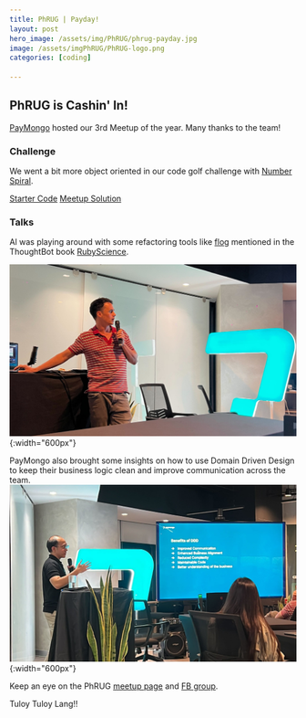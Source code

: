 ```yaml
---
title: PhRUG | Payday!
layout: post
hero_image: /assets/img/PhRUG/phrug-payday.jpg
image: /assets/imgPhRUG/PhRUG-logo.png
categories: [coding]

---
```


## PhRUG is Cashin' In!
[PayMongo](https://www.paymongo.com/) hosted our 3rd Meetup of the year.  Many thanks to the team!

### Challenge
We went a bit more object oriented in our code golf challenge with [Number Spiral](https://code.golf/number-spiral#ruby).  

[Starter Code](https://gitlab.com/-/snippets/4829284)
[Meetup Solution](https://gitlab.com/-/snippets/4829303)

### Talks
Al was playing around with some refactoring tools like [flog](https://ruby.sadi.st/Flog.html) mentioned in the ThoughtBot book [RubyScience](https://github.com/thoughtbot/ruby-science/).

![Al's talk](/assets/img/PhRUG/payday-al-talk.jpg){:width="600px"}

PayMongo also brought some insights on how to use Domain Driven Design to keep their business logic clean and improve communication across the team.
![PM's talk!](/assets/img/PhRUG/payday-j-talk.jpg){:width="600px"}

Keep an eye on the PhRUG [meetup page](https://www.meetup.com/ruby-phil) and [FB group](https://www.facebook.com/phrug).

Tuloy Tuloy Lang!!
